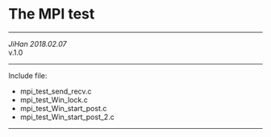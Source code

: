 # The MPI test
---
*JiHan 2018.02.07* \
v.1.0

---
Include file:
- mpi_test_send_recv.c
- mpi_test_Win_lock.c
- mpi_test_Win_start_post.c
- mpi_test_Win_start_post_2.c

---
